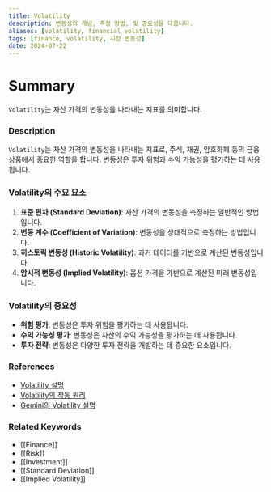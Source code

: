 ```yaml
---
title: Volatility
description: 변동성의 개념, 측정 방법, 및 중요성을 다룹니다.
aliases: [volatility, financial volatility]
tags: [finance, volatility, 시장 변동성]
date: 2024-07-22
---
```

# Summary

`Volatility`는 자산 가격의 변동성을 나타내는 지표를 의미합니다.

### Description

`Volatility`는 자산 가격의 변동성을 나타내는 지표로, 주식, 채권, 암호화폐 등의 금융 상품에서 중요한 역할을 합니다. 변동성은 투자 위험과 수익 가능성을 평가하는 데 사용됩니다.

### Volatility의 주요 요소

1. **표준 편차 (Standard Deviation)**: 자산 가격의 변동성을 측정하는 일반적인 방법입니다.
2. **변동 계수 (Coefficient of Variation)**: 변동성을 상대적으로 측정하는 방법입니다.
3. **히스토릭 변동성 (Historic Volatility)**: 과거 데이터를 기반으로 계산된 변동성입니다.
4. **암시적 변동성 (Implied Volatility)**: 옵션 가격을 기반으로 계산된 미래 변동성입니다.

### Volatility의 중요성

- **위험 평가**: 변동성은 투자 위험을 평가하는 데 사용됩니다.
- **수익 가능성 평가**: 변동성은 자산의 수익 가능성을 평가하는 데 사용됩니다.
- **투자 전략**: 변동성은 다양한 투자 전략을 개발하는 데 중요한 요소입니다.

### References

- [Volatility 설명](<https://en.wikipedia.org/wiki/Volatility_(finance)>)
- [Volatility의 작동 원리](https://www.investopedia.com/terms/v/volatility.asp)
- [Gemini의 Volatility 설명](https://www.gemini.com/cryptopedia/search?query=volatility)

### Related Keywords

- [[Finance]]
- [[Risk]]
- [[Investment]]
- [[Standard Deviation]]
- [[Implied Volatility]]
